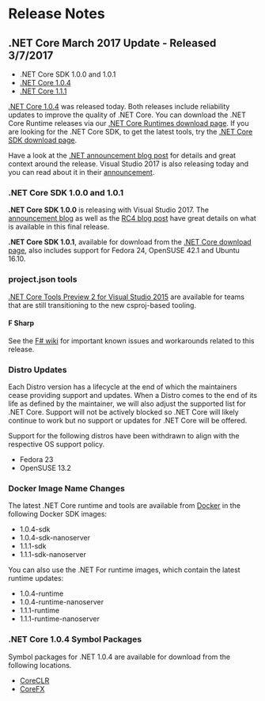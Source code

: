 # Release Notes

## .NET Core March 2017 Update - Released 3/7/2017

* .NET Core SDK 1.0.0 and 1.0.1
* [.NET Core 1.0.4](https://github.com/dotnet/core/blob/main/release-notes/1.0/1.0.4.md)
* [.NET Core 1.1.1](https://github.com/dotnet/core/blob/main/release-notes/1.1/1.1.1.md)

[.NET Core 1.0.4](https://github.com/dotnet/core/blob/main/release-notes/1.0/1.0.4.md) was released today. Both releases include reliability updates to improve the quality of .NET Core. You can download the .NET Core Runtime releases via our [.NET Core Runtimes download page](https://dotnet.microsoft.com/download/dotnet/current/runtime). If you are looking for the .NET Core SDK, to get the latest tools, try the [.NET Core SDK download page](https://dotnet.microsoft.com/download).

Have a look at the [.NET announcement blog post](https://devblogs.microsoft.com/dotnet/announcing-net-core-tools-1-0/) for details and great context around the release. Visual Studio 2017 is also releasing today and you can read about it in their [announcement](https://devblogs.microsoft.com/visualstudio/).

### .NET Core SDK 1.0.0 and 1.0.1

**.NET Core SDK 1.0.0** is releasing with Visual Studio 2017. The [announcement blog](https://devblogs.microsoft.com/dotnet/announcing-net-core-tools-1-0/) as well as the [RC4 blog post](https://devblogs.microsoft.com/dotnet/announcing-net-core-tools-updates-in-vs-2017-rc/) have great details on what is available in this final release.

**.NET Core SDK 1.0.1**, available for download from the [.NET Core download page](https://dotnet.microsoft.com/download), also includes support for Fedora 24, OpenSUSE 42.1 and Ubuntu 16.10.

### project.json tools

[.NET Core Tools Preview 2 for Visual Studio 2015](https://go.microsoft.com/fwlink/?LinkID=827546) are available for teams that are still transitioning to the new csproj-based tooling.

#### F Sharp

See the [F# wiki](https://github.com/dotnet/netcorecli-fsc/wiki/.NET-Core-SDK-1.0.1) for important known issues and workarounds related to this release.

### Distro Updates

Each Distro version has a lifecycle at the end of which the maintainers cease providing support and updates. When a Distro comes to the end of its life as defined by the maintainer, we will also adjust the supported list for .NET Core. Support will not be actively blocked so .NET Core will likely continue to work but no support or updates for .NET Core will be offered.

Support for the following distros have been withdrawn to align with the respective OS support policy.

* Fedora 23
* OpenSUSE 13.2

### Docker Image Name Changes

The latest .NET Core runtime and tools are available from [Docker](https://hub.docker.com/r/microsoft/dotnet/) in the following Docker SDK images:

* 1.0.4-sdk
* 1.0.4-sdk-nanoserver
* 1.1.1-sdk
* 1.1.1-sdk-nanoserver

You can also use the .NET For runtime images, which contain the latest runtime updates:

* 1.0.4-runtime
* 1.0.4-runtime-nanoserver
* 1.1.1-runtime
* 1.1.1-runtime-nanoserver

### .NET Core 1.0.4 Symbol Packages

Symbol packages for .NET 1.0.4 are available for download from the following locations.

* [CoreCLR](https://go.microsoft.com/fwlink/?LinkID=843411)
* [CoreFX](https://go.microsoft.com/fwlink/?LinkID=843414)
